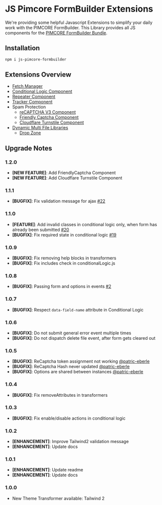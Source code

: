 # JS Pimcore FormBuilder Extensions

We're providing some helpful Javascript Extensions to simplify your daily work with the PIMCORE FormBuilder.
This Library provides all JS components for the [PIMCORE FormBuilder Bundle](https://github.com/dachcom-digital/pimcore-formbuilder).

## Installation
```bash
npm i js-pimcore-formbuilder
```

## Extensions Overview
- [Fetch Manager](./docs/01_fetch_manager.md)
- [Conditional Logic Component](./docs/02_conditionalLogic.md)
- [Repeater Component](./docs/03_repeater.md)
- [Tracker Component](./docs/04_tracker.md)
- Spam Protection
    - [reCAPTCHA V3 Component](./docs/05_1_recaptchaV3.md)
    - [Friendly Captcha Component](./docs/05_2_friendlyCaptcha.md)
    - [Cloudflare Turnstile Component](./docs/05_3_cloudflareTurnstile.md)
- [Dynamic Multi File Libraries](./docs/06_dynamic_multi_file.md)
    - [Drop Zone](./docs/10_dmf_drop_zone.md)

## Upgrade Notes

### 1.2.0
- **[NEW FEATURE]**: Add FriendlyCaptcha Component
- **[NEW FEATURE]**: Add Cloudflare Turnstile Component

### 1.1.1
- **[BUGFIX]**: Fix validation message for ajax [#22](https://github.com/dachcom-digital/js-pimcore-formbuilder/issues/22)

### 1.1.0
- **[FEATURE]**: Add invalid classes in conditional logic only, when form has already been submitted [#20](https://github.com/dachcom-digital/js-pimcore-formbuilder/issues/20)
- **[BUGFIX]**: Fix required state in conditional logic [#19](https://github.com/dachcom-digital/js-pimcore-formbuilder/issues/19)

### 1.0.9
- **[BUGFIX]**: Fix removing help blocks in transformers
- **[BUGFIX]**: Fix includes check in conditionalLogic.js

### 1.0.8
- **[BUGFIX]**: Passing form and options in events [#2](https://github.com/dachcom-digital/js-pimcore-formbuilder/issues/2)

### 1.0.7
- **[BUGFIX]**: Respect `data-field-name` attribute in Conditional Logic

### 1.0.6
- **[BUGFIX]**: Do not submit general error event multiple times
- **[BUGFIX]**: Do not dispatch delete file event, after form gets cleared out

### 1.0.5
- **[BUGFIX]**: ReCaptcha token assignment not working [@patric-eberle](https://github.com/dachcom-digital/js-pimcore-formbuilder/issues/5)
- **[BUGFIX]**: ReCaptcha Hash never updated  [@patric-eberle](https://github.com/dachcom-digital/js-pimcore-formbuilder/issues/9)
- **[BUGFIX]**: Options are shared between instances [@patric-eberle](https://github.com/dachcom-digital/js-pimcore-formbuilder/issues/8)

### 1.0.4
- **[BUGFIX]**: Fix removeAttributes in transformers

### 1.0.3
- **[BUGFIX]**: Fix enable/disable actions in conditional logic

### 1.0.2
- **[ENHANCEMENT]**: Improve Tailwind2 validation message
- **[ENHANCEMENT]**: Update docs

### 1.0.1
- **[ENHANCEMENT]**: Update readme
- **[ENHANCEMENT]**: Update docs

### 1.0.0
- New Theme Transformer available: Tailwind 2
